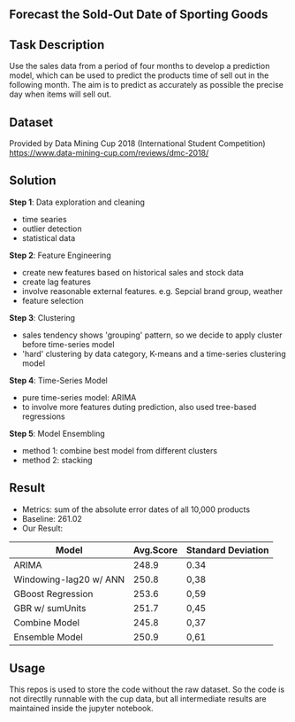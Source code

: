 ## Forecast the Sold-Out Date of Sporting Goods


## Task Description
Use the sales data from a period of four months to develop a prediction model, which can be used to predict the products time of sell out in the following month. The aim is to predict as accurately as possible the precise day when items will sell out.

## Dataset
Provided by Data Mining Cup 2018 (International Student Competition)
https://www.data-mining-cup.com/reviews/dmc-2018/

## Solution
**Step 1**: Data exploration and cleaning
- time searies
- outlier detection
- statistical data

**Step 2**: Feature Engineering
- create new features based on historical sales and stock data
- create lag features
- involve reasonable external features. e.g. Sepcial brand group, weather
- feature selection

**Step 3**: Clustering
- sales tendency shows 'grouping' pattern, so we decide to apply cluster before time-series model
- 'hard' clustering by data category, K-means and a time-series clustering model

**Step 4**: Time-Series Model
- pure time-series model: ARIMA
- to involve more features duting prediction, also used tree-based regressions

**Step 5**: Model Ensembling
- method 1: combine best model from different clusters
- method 2: stacking

## Result
- Metrics: sum of the absolute error dates of all 10,000 products
- Baseline: 261.02
- Our Result:

|Model | Avg.Score | Standard Deviation | 
|--- | --- | --- |
ARIMA | 248.9 | 0.34 |
Windowing-lag20 w/ ANN | 250.8 | 0,38 |
GBoost Regression | 253.6 | 0,59 |
GBR w/ sumUnits | 251.7  | 0,45 |
Combine Model | 245.8 | 0,37 |
Ensemble Model | 250.9 | 0,61  |

## Usage
This repos is used to store the code without the raw dataset. So the code is not directlly runnable with the cup data, but all intermediate results are maintained inside the jupyter notebook.
